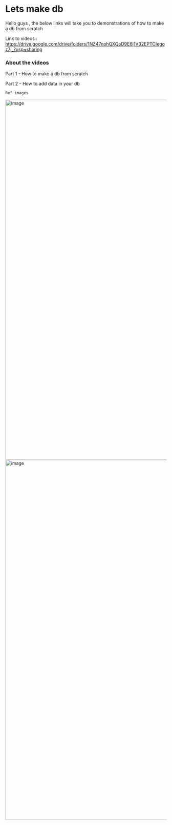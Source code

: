 # Lets make db 


Hello guys , the below links will take you to demonstrations of how to make a db from scratch

Link to videos : https://drive.google.com/drive/folders/1NZ47nohQXQaD9E6j1V32EPTCIegoz7j_?usp=sharing


### About the videos

Part 1 - How to make a db from scratch

Part 2 - How to add data in your db

```
Ref images 
```


<img width="2000" height="1125" alt="image" src="https://github.com/user-attachments/assets/14867fb0-ed8a-4c74-841e-e7624aeb32b1" />




<img width="2000" height="1125" alt="image" src="https://github.com/user-attachments/assets/cdd065d8-e270-4d25-80f7-afd95303774e" />

